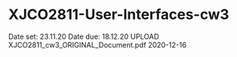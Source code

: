# XJCO2811-User-Interfaces-cw3
Date set: 23.11.20  Date due: 18.12.20
UPLOAD XJCO2811_cw3_ORIGINAL_Document.pdf   2020-12-16
